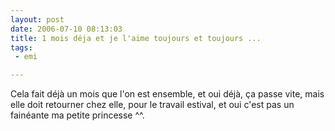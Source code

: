 ```yaml
---
layout: post
date: 2006-07-10 08:13:03
title: 1 mois déja et je l'aime toujours et toujours ...
tags:
 - emi

---
```


Cela fait déjà un mois que l'on est ensemble, et oui déjà, ça passe vite, mais elle doit retourner chez elle, pour le travail estival, et oui c'est pas un fainéante ma petite princesse ^^.
